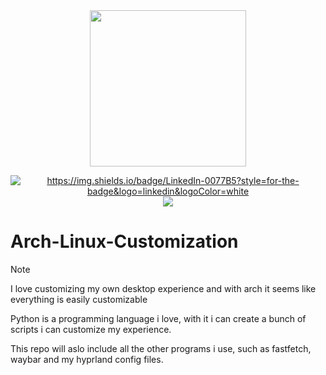 <div align="center">

<img src="https://linuxiac.com/wp-content/uploads/2020/06/archlinux.jpg" style="height:250px" />
</div>

<p align="center">
<a href="https://www.linkedin.com/in/baptiste-fernandez-%E5%B0%8F%E7%99%BD-0a958630/" target="blank"><img src="https://img.shields.io/badge/LinkedIn-0077B5?style=for-the-badge&logo=linkedin&logoColor=white" alt="https://img.shields.io/badge/LinkedIn-0077B5?style=for-the-badge&logo=linkedin&logoColor=white"  /></a>
  <img src="https://img.shields.io/badge/LICENSE-Apache-green"  />

  # Arch-Linux-Customization
</p>

>[!Note]
I love customizing my own desktop experience and with arch it seems like everything is easily customizable

Python is a programming language i love, with it i can create a bunch of scripts i can customize my experience. 

This repo will aslo include all the other programs i use, such as fastfetch, waybar and my hyprland config files. 


